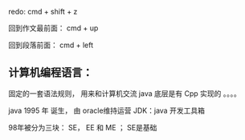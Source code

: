 redo: cmd + shift + z

回到作文最前面： cmd + up

回到段落前面： cmd + left

## 计算机编程语言：
固定的一套语法规则， 用来和计算机交流
java 底层是有 Cpp 实现的 。。。。

java 1995 年 诞生， 由 oracle维持运营
JDK：java 开发工具箱

98年被分为三块： SE， EE 和 ME ； SE是基础

